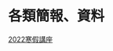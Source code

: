 # 各類簡報、資料

[2022寒假講座](https://lmshlmcps4th.github.io/Bulletin-Board/%E5%90%84%E9%A1%9E%E7%B0%A1%E5%A0%B1%E3%80%81%E8%B3%87%E6%96%99/2022%E5%AF%92%E5%81%87%E8%AC%9B%E5%BA%A7/2022%E5%AF%92%E5%81%87%E8%AC%9B%E5%BA%A7%20%E8%AC%9B%E7%BE%A9&%E8%B3%87%E6%BA%90)
